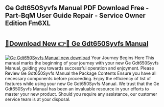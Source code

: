 ## Ge Gdt650Syvfs Manual PDF Download Free - Part-BqM User Guide Repair - Service Owner Edition Fm6XL

# <h2><a href="http://bc29640.oget.top/?id=Ge+Gdt650Syvfs+Manual">🔗Download New 👉🔴 Ge Gdt650Syvfs Manual</a></h2>

[![Ge Gdt650Syvfs Manual new download](https://i.imgur.com/5g1atiW.png)](http://bc29640.oget.top/?id=Ge+Gdt650Syvfs+Manual)
Your Journey Begins Here This manual marks the beginning of your journey with your new Ge Gdt650Syvfs Manual, guiding you towards successful operation and enjoyment. Please Review Ge Gdt650Syvfs Manual the Package Contents Ensure you have all necessary components before proceeding. Enjoy the efficiency of list of features while using your new Ge Gdt650Syvfs Manual. We trust that the Ge Gdt650Syvfs Manual has been an invaluable resource in your efforts to master your new product. Should you require any assistance, our customer service team is at your disposal.
